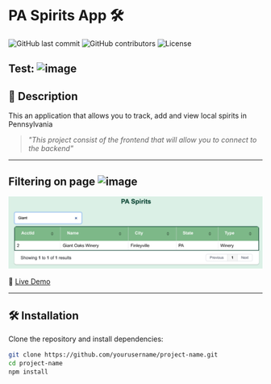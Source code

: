  # PA Spirits App 🛠️

![GitHub last commit](https://img.shields.io/github/last-commit/yourusername/project-name)
![GitHub contributors](https://img.shields.io/github/contributors/yourusername/project-name)
![License](https://img.shields.io/badge/license-MIT-blue.svg)

## Test: ![image](https://github.com/user-attachments/assets/a5775308-ef40-489b-bdad-a92b61991c11)

## 📌 Description

This an application that allows you to track, add and view local spirits in Pennsylvania

> *"This project consist of the frontend that will allow you to connect to the backend"*

---

## Filtering on page <img width="20" alt="image" src="https://github.com/user-attachments/assets/462ed679-c358-4d2a-ad42-8105fbc3d065" />



![Filtering on data on main page](https://github.com/jeffreyjseamanppu/paspirits_web/blob/main/images/paspiritsfilter.png)

🔗 [Live Demo](https://yourwebsite.com)

---

## 🛠️ Installation

Clone the repository and install dependencies:

```bash
git clone https://github.com/yourusername/project-name.git
cd project-name
npm install

